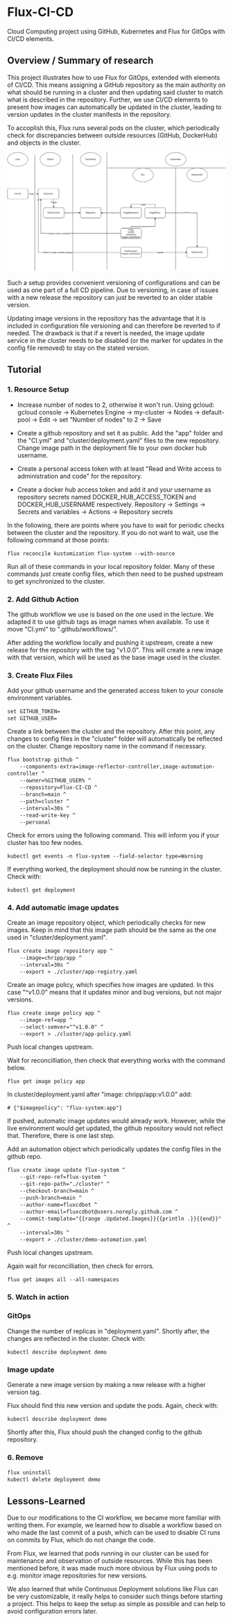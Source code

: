 # Flux-CI-CD
Cloud Computing project using GitHub, Kubernetes and Flux for GitOps with CI/CD elements.

## Overview / Summary of research

This project illustrates how to use Flux for GitOps, extended with elements of CI/CD. This means assigning a GitHub repository as the main authority on what should be running in a cluster and then updating said cluster to match what is described in the repository. Further, we use CI/CD elements to present how images can automatically be updated in the cluster, leading to version updates in the cluster manifests in the repository.

To accoplish this, Flux runs several pods on the cluster, which periodically check for discrepancies between outside resources (GitHub, DockerHub) and objects in the cluster.

![Actor Diagram](assets/project_diagram-2.png)

Such a setup provides convenient versioning of configurations and can be used as one part of a full CD pipeline. Due to versioning, in case of issues with a new release the repository can just be reverted to an older stable version.

Updating image versions in the repository has the advantage that it is included in configuration file versioning and can therefore be reverted to if needed. The drawback is that if a revert is needed, the image update service in the cluster needs to be disabled (or the marker for updates in the config file removed) to stay on the stated version.

## Tutorial

### 1. Resource Setup

- Increase number of nodes to 2, otherwise it won't run. Using gcloud: gcloud console -> Kubernetes Engine -> my-cluster -> Nodes -> default-pool -> Edit -> set "Number of nodes" to 2 -> Save

- Create a github repository and set it as public. Add the "app" folder and the "CI.yml" and "cluster/deployment.yaml" files to the new repository. Change image path in the deployment file to your own docker hub username.

- Create a personal access token with at least "Read and Write access to administration and code" for the repository.

- Create a docker hub access token and add it and your username as repository secrets named DOCKER_HUB_ACCESS_TOKEN and DOCKER_HUB_USERNAME respectively. Repository -> Settings -> Secrets and variables -> Actions -> Repository secrets

In the following, there are points where you have to wait for periodic checks between the cluster and the repository. If you do not want to wait, use the following command at those points:

```
flux reconcile kustomization flux-system --with-source
```

Run all of these commands in your local repository folder. Many of these commands just create config files, which then need to be pushed upstream to get synchronized to the cluster.

### 2. Add Github Action

The github workflow we use is based on the one used in the lecture. We adapted it to use github tags as image names when available. To use it move "CI.yml" to ".github/workflows/".

After adding the workflow locally and pushing it upstream, create a new release for the repository with the tag "v1.0.0". This will create a new image with that version, which will be used as the base image used in the cluster.

### 3. Create Flux Files

Add your github username and the generated access token to your console environment variables.

```
set GITHUB_TOKEN=
set GITHUB_USER=
```

Create a link between the cluster and the repository. After this point, any changes to config files in the "cluster" folder will automatically be reflected on the cluster. Change repository name in the command if necessary.

```
flux bootstrap github ^
    --components-extra=image-reflector-controller,image-automation-controller ^
    --owner=%GITHUB_USER% ^
    --repository=Flux-CI-CD ^
    --branch=main ^
    --path=cluster ^
    --interval=30s ^
    --read-write-key ^
    --personal
```

Check for errors using the following command. This will inform you if your cluster has too few nodes.

```
kubectl get events -n flux-system --field-selector type=Warning
```

If everything worked, the deployment should now be running in the cluster. Check with:

```
kubectl get deployment
```

### 4. Add automatic image updates

Create an image repository object, which periodically checks for new images. Keep in mind that this image path should be the same as the one used in "cluster/deployment.yaml".

```
flux create image repository app ^
    --image=chripp/app ^
    --interval=30s ^
    --export > ./cluster/app-registry.yaml
```

Create an image policy, which specifies how images are updated. In this case "^v1.0.0" means that it updates minor and bug versions, but not major versions.

```
flux create image policy app ^
    --image-ref=app ^
    --select-semver="^v1.0.0" ^
    --export > ./cluster/app-policy.yaml
```

Push local changes upstream.

Wait for reconcilliation, then check that everything works with the command below.

```
flux get image policy app
```

In cluster/deployment.yaml after "image: chripp/app:v1.0.0" add:
```
# {"$imagepolicy": "flux-system:app"}
```

If pushed, automatic image updates would already work. However, while the live environment would get updated, the github repository would not reflect that. Therefore, there is one last step.

Add an automation object which periodically updates the config files in the github repo.

```
flux create image update flux-system ^
    --git-repo-ref=flux-system ^
    --git-repo-path="./cluster" ^
    --checkout-branch=main ^
    --push-branch=main ^
    --author-name=fluxcdbot ^
    --author-email=fluxcdbot@users.noreply.github.com ^
    --commit-template="{{range .Updated.Images}}{{println .}}{{end}}" ^
    --interval=30s ^
    --export > ./cluster/demo-automation.yaml
```

Push local changes upstream.

Again wait for reconcilliation, then check for errors.

```
flux get images all --all-namespaces
```

### 5. Watch in action

### GitOps

Change the number of replicas in "deployment.yaml". Shortly after, the changes are reflected in the cluster. Check with:

```
kubectl describe deployment demo
```

### Image update

Generate a new image version by making a new release with a higher version tag.

Flux should find this new version and update the pods. Again, check with:

```
kubectl describe deployment demo
```

Shortly after this, Flux should push the changed config to the github repository.

### 6. Remove

```
flux uninstall
kubectl delete deployment demo
```

## Lessons-Learned

Due to our modifications to the CI workflow, we became more familiar with writing them. For example, we learned how to disable a workflow based on who made the last commit of a push, which can be used to disable CI runs on commits by Flux, which do not change the code.

From Flux, we learned that pods running in our cluster can be used for maintenance and observation of outside resources. While this has been mentioned before, it was made much more obvious by Flux using pods to e.g. monitor image repositories for new versions.

We also learned that while Continuous Deployment solutions like Flux can be very customizable, it really helps to consider such things before starting a project. This helps to keep the setup as simple as possible and can help to avoid configuration errors later.
